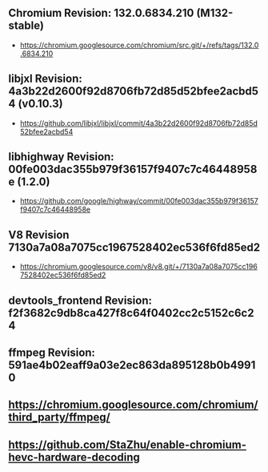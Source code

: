## Chromium Revision: 132.0.6834.210 (M132-stable)
 - https://chromium.googlesource.com/chromium/src.git/+/refs/tags/132.0.6834.210

## libjxl Revision: 4a3b22d2600f92d8706fb72d85d52bfee2acbd54 (v0.10.3)

 - https://github.com/libjxl/libjxl/commit/4a3b22d2600f92d8706fb72d85d52bfee2acbd54

## libhighway Revision: 00fe003dac355b979f36157f9407c7c46448958e (1.2.0)

 - https://github.com/google/highway/commit/00fe003dac355b979f36157f9407c7c46448958e

## V8 Revision 7130a7a08a7075cc1967528402ec536f6fd85ed2

 - https://chromium.googlesource.com/v8/v8.git/+/7130a7a08a7075cc1967528402ec536f6fd85ed2

## devtools_frontend Revision: f2f3682c9db8ca427f8c64f0402cc2c5152c6c24

## ffmpeg Revision: 591ae4b02eaff9a03e2ec863da895128b0b49910

## https://chromium.googlesource.com/chromium/third_party/ffmpeg/
## https://github.com/StaZhu/enable-chromium-hevc-hardware-decoding
